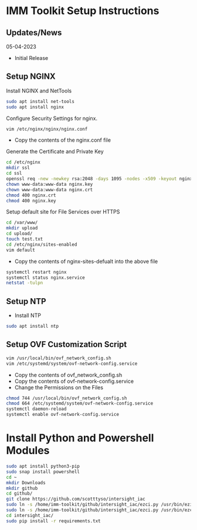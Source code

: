 # IMM Toolkit Setup Instructions

## Updates/News

05-04-2023
* Initial Release

## Setup NGINX

Install NGINX and NetTools

```bash
sudo apt install net-tools
sudo apt install nginx
```
Configure Security Settings for nginx.

```bash
vim /etc/nginx/nginx/nginx.conf
```

* Copy the contents of the nginx.conf file

Generate the Certificate and Private Key

```bash
cd /etc/nginx
mkdir ssl
cd ssl
openssl req -new -newkey rsa:2048 -days 1095 -nodes -x509 -keyout nginx.key -out nginx.crt
chown www-data:www-data nginx.key
chown www-data:www-data nginx.crt
chmod 400 nginx.crt
chmod 400 nginx.key
```

Setup default site for File Services over HTTPS

```bash
cd /var/www/
mkdir upload
cd upload/
touch test.txt
cd /etc/nginx/sites-enabled
vim default
```

* Copy the contents of nginx-sites-defualt into the above file

```bash
systemctl restart nginx
systemctl status nginx.service
netstat -tulpn
```

## Setup NTP

* Install NTP

```bash
sudo apt install ntp
```

## Setup  OVF Customization Script

```bash
vim /usr/local/bin/ovf_network_config.sh
vim /etc/systemd/system/ovf-network-config.service
```

* Copy the contents of ovf_network_config.sh
* Copy the contents of ovf-network-config.service
* Change the Permissions on the Files

```bash
chmod 744 /usr/local/bin/ovf_network_config.sh
chmod 664 /etc/systemd/system/ovf-network-config.service
systemctl daemon-reload
systemctl enable ovf-network-config.service
```

# Install Python and Powershell Modules

```bash
sudo apt install python3-pip
sudo snap install powershell
cd ~
mkdir Downloads
mkdir github
cd github/
git clone https://github.com/scotttyso/intersight_iac
sudo ln -s /home/imm-toolkit/github/intersight_iac/ezci.py /usr/bin/ezimm.py
sudo ln -s /home/imm-toolkit/github/intersight_iac/ezci.py /usr/bin/ezci.py
cd intersight_iac/
sudo pip install -r requirements.txt
```

